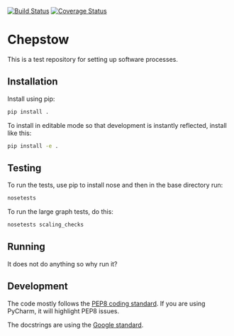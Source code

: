 [![Build Status](https://travis-ci.org/ACI-ESP/chepstow.svg?branch=dev)](https://travis-ci.org/ACI-ESP/chepstow)
[![Coverage Status](https://img.shields.io/coveralls/github/ACI-ESP/chepstow/dev.svg)](https://coveralls.io/github/ACI-ESP/chepstow?branch=dev)

Chepstow
=============
This is a test repository for setting up software processes.

Installation
----------------
Install using pip:
```bash
pip install .
```

To install in editable mode so that development is instantly reflected, install like this:
```bash
pip install -e .
```

Testing
-------------
To run the tests, use pip to install nose and then in the base directory run:

```bash
nosetests
```

To run the large graph tests, do this:
```bash
nosetests scaling_checks
```

Running
---------------
It does not do anything so why run it?

Development
-----------
The code mostly follows the [PEP8 coding standard](https://www.python.org/dev/peps/pep-0008/).
If you are using PyCharm, it will highlight PEP8 issues.

The docstrings are using the [Google standard](http://sphinxcontrib-napoleon.readthedocs.io/en/latest/example_google.html).
